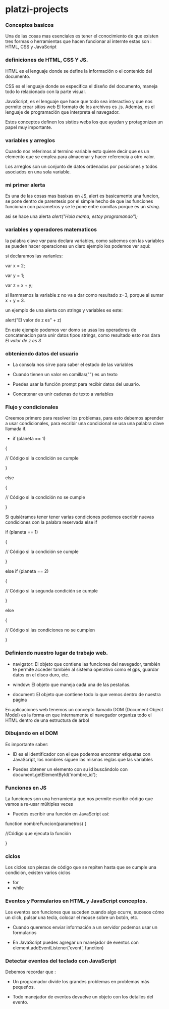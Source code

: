# platzi-projects

### Conceptos basicos 

 Una de las cosas mas esenciales es tener el conocimiento de que existen tres formas o herramientas que hacen funcionar al internte estas son : HTML, CSS y JavaScript 

### definiciones de HTML, CSS Y JS.

 HTML es el lenguaje donde se define la información o el contenido del documento.

 CSS es el lenguaje donde se especifica el diseño del documento, maneja todo lo relacionado con la parte visual. 

 JavaScript, es el lenguaje que hace que todo sea interactivo y que nos permite crear sitios web El formato de los archivos es .js. Además, es el lenguaje de programación que interpreta el navegador.

 Estos conceptos definen los sistios webs los  que ayudan y protagonizan un papel muy importante.



### variables y arreglos 

Cuando nos referimos al termino variable esto quiere decir que es un elemento que se emplea para almacenar y hacer referencia a otro valor.

Los arreglos son un conjunto de datos ordenados por posiciones y todos asociados en una sola variable.


### mi primer alerta

Es una de las cosas mas basixas en JS, alert es basicamente una funcion, se pone dentro de parentesis por el simple hecho de que las funciones funcionan con parametros y se le pone entre comillas porque es un *string*.

asi se hace una alerta *alert("Hola mama, estoy programando");*

### variables y operadores matematicos

la palabra clave *var* para declara variables, como sabemos con las variables se pueden hacer operaciones un claro ejemplo los podemos ver aqui:

si declaramos las varianles:

var x = 2;

var y = 1;

var z = x + y;

si llammamos la variable z no va a dar como resultado z=3, porque al sumar x + y = 3.

un ejemplo de una alerta con strings y variables es este:

alert("El valor de z es" + z)

En este ejemplo podemos ver domo se usas los operadores de concatenacion para unir datos tipos strings, como resultado esto nos dara *El valor de z es 3*

### obteniendo datos del usuario 

  * La consola nos sirve para saber el estado de las variables
 

* Cuando tienen un valor en comillas("") es un texto
 

* Puedes usar la función prompt para recibir datos del usuario.
 

* Concatenar es unir cadenas de texto a variables

### Flujo y condicionales 

Creemos primero para resolver los problemas, para esto debemos aprender a usar condicionales, para escribir una condicional se usa una palabra clave llamada if.
* if (planeta == 1)

{

// Código si la condición se cumple

}

else

{

// Código si la condición no se cumple

}

Si quisiéramos tener tener varias condiciones podemos escribir nuevas condiciones con la palabra reservada else if

if (planeta == 1)

{

// Código si la condición se cumple

}

else if (planeta == 2)

{

// Código si la segunda condición se cumple

}

else

{

// Código si las condiciones no se cumplen

}


### Definiendo nuestro lugar de trabajo web.

* navigator: El objeto que contiene las funciones del navegador, también te permite acceder también al sistema operativo como el gps, guardar datos en el disco duro, etc.

 

* window: El objeto que maneja cada una de las pestañas.

 

* document: El objeto que contiene todo lo que vemos dentro de nuestra página

 

En aplicaciones web tenemos un concepto llamado DOM (Document Object Model) es la forma en que internamente el navegador organiza todo el HTML dentro de una estructura de árbol

### Dibujando en el DOM

Es importante saber: 

* ID es el identificador con el que podemos encontrar etiquetas con JavaScript, los nombres siguen las mismas reglas que las variables
 

 * Puedes obtener un elemento con su id buscándolo con document.getElementById('nombre_id');

 ### Funciones en JS


 La funciones son una herramienta que nos permite escribir código que vamos a re-usar múltiples veces

 * Puedes escribir una función en JavaScript así:

 

function nombreFuncion(parametros) {

 //Código que ejecuta la función

}

### ciclos 

Los ciclos son piezas de código que se repiten hasta que se cumple una condición, existen varios ciclos 

* for 
* while 

### Eventos y Formularios en HTML y JavaScript conceptos.

Los eventos son funciones que suceden cuando algo ocurre,  sucesos cómo un click, pulsar una tecla, colocar el mouse sobre un botón, etc.

* Cuando queremos enviar información a un servidor podemos usar un formularios

* En JavaScript puedes agregar un manejador de eventos con element.addEventListener('event', function)

### Detectar eventos del teclado con JavaScript

Debemos recordar que :


* Un programador divide los grandes problemas en problemas más pequeños.

* Todo manejador de eventos devuelve un objeto con los detalles del evento.